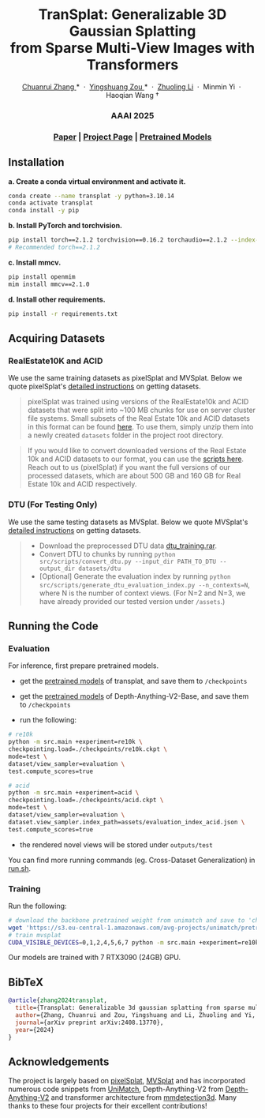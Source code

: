 <p align="center">
  <h1 align="center">TranSplat: Generalizable 3D Gaussian Splatting <br> from Sparse Multi-View Images with Transformers</h1>
  <p align="center">
    <a href="https://xingyoujun.github.io/">Chuanrui Zhang </a>*
    &nbsp;·&nbsp;
    <a href="https://heiheishuang.xyz/">Yingshuang Zou </a>*
    &nbsp;·&nbsp;
    <a href="https://lizhuoling.github.io/">Zhuoling Li</a>
    &nbsp;·&nbsp;
    <a>Minmin Yi</a>
    &nbsp;·&nbsp;
    <a>Haoqian Wang †</a>
  </p>
  <h3 align="center">AAAI 2025</h3>
  <h3 align="center"><a href="https://arxiv.org/abs/2408.13770">Paper</a> | <a href="https://xingyoujun.github.io/transplat">Project Page</a> | <a href="https://huggingface.co/xingyoujun/transplat">Pretrained Models</a> </h3>
<!--   <div align="center">
    <a href="https://news.ycombinator.com/item?id=41222655">
      <img
        alt="Featured on Hacker News"
        src="https://hackerbadge.vercel.app/api?id=41222655&type=dark"
      />
    </a>
  </div> -->

<!-- <ul>
<li><b>08/11/24 Update:</b> Explore our <a href="https://github.com/donydchen/mvsplat360">MVSplat360 [NeurIPS '24]</a>, an upgraded MVSplat that combines video diffusion to achieve 360° NVS for large-scale scenes from just 5 input views! </li>  
<li><b>21/10/24 Update:</b> Check out Haofei's <a href="https://github.com/cvg/depthsplat">DepthSplat</a> if you are interested in feed-forward 3DGS on more complex scenes (DL3DV-10K) and more input views (up to 12 views)!</li>
</ul>
<br>
</p> -->

## Installation

**a. Create a conda virtual environment and activate it.**

```bash
conda create --name transplat -y python=3.10.14
conda activate transplat
conda install -y pip
```

**b. Install PyTorch and torchvision.**

```bash
pip install torch==2.1.2 torchvision==0.16.2 torchaudio==2.1.2 --index-url https://download.pytorch.org/whl/cu118
# Recommended torch==2.1.2
```

**c. Install mmcv.**

```bash
pip install openmim
mim install mmcv==2.1.0
```

**d. Install other requirements.**
```bash
pip install -r requirements.txt
```

## Acquiring Datasets

### RealEstate10K and ACID

We use the same training datasets as pixelSplat and MVSplat. Below we quote pixelSplat's [detailed instructions](https://github.com/dcharatan/pixelsplat?tab=readme-ov-file#acquiring-datasets) on getting datasets.

> pixelSplat was trained using versions of the RealEstate10k and ACID datasets that were split into ~100 MB chunks for use on server cluster file systems. Small subsets of the Real Estate 10k and ACID datasets in this format can be found [here](https://drive.google.com/drive/folders/1joiezNCyQK2BvWMnfwHJpm2V77c7iYGe?usp=sharing). To use them, simply unzip them into a newly created `datasets` folder in the project root directory.

> If you would like to convert downloaded versions of the Real Estate 10k and ACID datasets to our format, you can use the [scripts here](https://github.com/dcharatan/real_estate_10k_tools). Reach out to us (pixelSplat) if you want the full versions of our processed datasets, which are about 500 GB and 160 GB for Real Estate 10k and ACID respectively.

### DTU (For Testing Only)

We use the same testing datasets as MVSplat. Below we quote MVSplat's [detailed instructions](https://github.com/donydchen/mvsplat/tree/main?tab=readme-ov-file#dtu-for-testing-only) on getting datasets.

> * Download the preprocessed DTU data [dtu_training.rar](https://drive.google.com/file/d/1eDjh-_bxKKnEuz5h-HXS7EDJn59clx6V/view).
> * Convert DTU to chunks by running `python src/scripts/convert_dtu.py --input_dir PATH_TO_DTU --output_dir datasets/dtu`
> * [Optional] Generate the evaluation index by running `python src/scripts/generate_dtu_evaluation_index.py --n_contexts=N`, where N is the number of context views. (For N=2 and N=3, we have already provided our tested version under `/assets`.)

## Running the Code

### Evaluation

For inference, first prepare pretrained models.

* get the [pretrained models](https://huggingface.co/xingyoujun/transplat) of transplat, and save them to `/checkpoints`

* get the [pretrained models](https://github.com/DepthAnything/Depth-Anything-V2/tree/main?tab=readme-ov-file#pre-trained-models) of Depth-Anything-V2-Base, and save them to `/checkpoints`

* run the following:

```bash
# re10k
python -m src.main +experiment=re10k \
checkpointing.load=./checkpoints/re10k.ckpt \
mode=test \
dataset/view_sampler=evaluation \
test.compute_scores=true 

# acid
python -m src.main +experiment=acid \
checkpointing.load=./checkpoints/acid.ckpt \
mode=test \
dataset/view_sampler=evaluation \
dataset.view_sampler.index_path=assets/evaluation_index_acid.json \
test.compute_scores=true 
```

* the rendered novel views will be stored under `outputs/test`

You can find more running commands (eg. Cross-Dataset Generalization) in [run.sh](run.sh).

### Training

Run the following:

```bash
# download the backbone pretrained weight from unimatch and save to 'checkpoints/'
wget 'https://s3.eu-central-1.amazonaws.com/avg-projects/unimatch/pretrained/gmdepth-scale1-resumeflowthings-scannet-5d9d7964.pth' -P checkpoints
# train mvsplat
CUDA_VISIBLE_DEVICES=0,1,2,4,5,6,7 python -m src.main +experiment=re10k data_loader.train.batch_size=2 wandb.mode=run wandb.name=transplat-re10k 2>&1 | tee transplat-re10k.log
```

Our models are trained with 7 RTX3090 (24GB) GPU.

## BibTeX

```bibtex
@article{zhang2024transplat,
  title={Transplat: Generalizable 3d gaussian splatting from sparse multi-view images with transformers},
  author={Zhang, Chuanrui and Zou, Yingshuang and Li, Zhuoling and Yi, Minmin and Wang, Haoqian},
  journal={arXiv preprint arXiv:2408.13770},
  year={2024}
}
```

## Acknowledgements

The project is largely based on [pixelSplat](https://github.com/dcharatan/pixelsplat), [MVSplat](https://github.com/donydchen/mvsplat) and has incorporated numerous code snippets from [UniMatch](https://github.com/autonomousvision/unimatch), Depth-Anything-V2 from [Depth-Anything-V2](https://github.com/DepthAnything/Depth-Anything-V2) and transformer architecture from [mmdetection3d](https://github.com/open-mmlab/mmdetection3d). Many thanks to these four projects for their excellent contributions!
